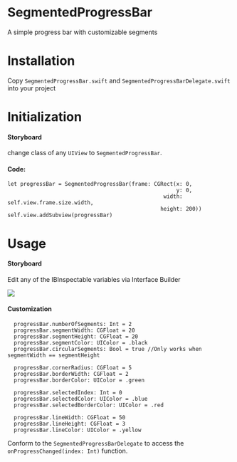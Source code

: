 # SegmentedProgressBar
A simple progress bar with customizable segments

# Installation
Copy `SegmentedProgressBar.swift` and `SegmentedProgressBarDelegate.swift` into your project


# Initialization
#### Storyboard

  change class of any `UIView` to `SegmentedProgressBar`.
  
#### Code:

  ```
  let progressBar = SegmentedProgressBar(frame: CGRect(x: 0,
                                                       y: 0,
                                                   width: self.view.frame.size.width,
                                                  height: 200))                         
  self.view.addSubview(progressBar)                                                    
 ```
 
 # Usage
 #### Storyboard
  Edit any of the IBInspectable variables via Interface Builder

  ![](http://imgur.com/cQB8XXW.gif)
  
 #### Customization
  ```
    progressBar.numberOfSegments: Int = 2
    progressBar.segmentWidth: CGFloat = 20
    progressBar.segmentHeight: CGFloat = 20
    progressBar.segmentColor: UIColor = .black
    progressBar.circularSegments: Bool = true //Only works when segmentWidth == segmentHeight
  
    progressBar.cornerRadius: CGFloat = 5
    progressBar.borderWidth: CGFloat = 2
    progressBar.borderColor: UIColor = .green
    
    progressBar.selectedIndex: Int = 0
    progressBar.selectedColor: UIColor = .blue
    progressBar.selectedBorderColor: UIColor = .red
    
    progressBar.lineWidth: CGFloat = 50
    progressBar.lineHeight: CGFloat = 3
    progressBar.lineColor: UIColor = .yellow
  ```
  
  Conform to the `SegmentedProgressBarDelegate` to access the `onProgressChanged(index: Int)` function. 
  

